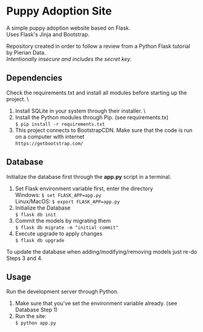 # Puppy Adoption Site
A simple puppy adoption website based on Flask. \
Uses Flask's Jinja and Bootstrap.

Repository created in order to follow a review from a Python Flask tutorial by Pierian Data. \
*Intentionally insecure and includes the secret key.*

## Dependencies
Check the requirements.txt and install all modules before starting up the project. \
 1. Install SQLite in your system through their installer. \
 2. Install the Python modules through Pip. (see requirements.tx) \
	`$ pip install -r requirements.txt`
 3. This project connects to BootstrapCDN. Make sure that the code is run on a computer with internet \
 	`https://getbootstrap.com/`

## Database
Initialize the database first through the **app.py** script in a terminal.
 1. Set Flask environment variable first, enter the directory \
 	Windows: `$ set FLASK_APP=app.py` \
	Linux/MacOS: `$ export FLASK_APP=app.py`
 2. Initialize the Database \
 	`$ flask db init`
 3. Commit the models by migrating them \
	`$ flask db migrate -m "initial commit"`
 4. Execute upgrade to apply changes \
	`$ flask db upgrade`

To update the database when adding/modifying/removing models just re-do Steps 3 and 4.

## Usage
Run the development server through Python.
 1. Make sure that you've set the environment variable already. (see Database Step 1)
 2. Run the site: \
	`$ python app.py`

